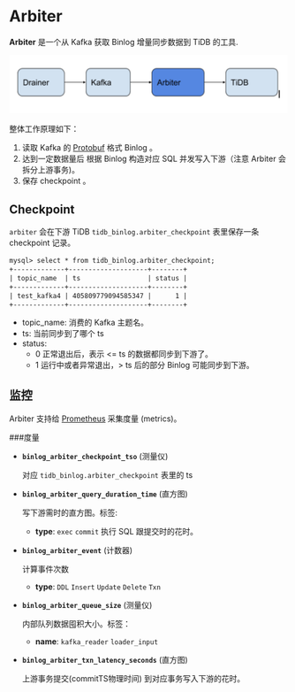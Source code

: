 Arbiter
==========

**Arbiter** 是一个从 Kafka 获取 Binlog 增量同步数据到 TiDB 的工具.

![](./arbiter.png)

整体工作原理如下：

1. 读取 Kafka 的 [Protobuf](https://github.com/pingcap/tidb-tools/blob/master/tidb-binlog/slave_binlog_proto/proto/binlog.proto) 格式 Binlog 。
2. 达到一定数据量后 根据 Binlog 构造对应 SQL 并发写入下游（注意 Arbiter 会拆分上游事务)。
3. 保存 checkpoint 。


## Checkpoint
`arbiter` 会在下游 TiDB `tidb_binlog.arbiter_checkpoint` 表里保存一条 checkpoint 记录。
```
mysql> select * from tidb_binlog.arbiter_checkpoint;
+-------------+--------------------+--------+
| topic_name  | ts                 | status |
+-------------+--------------------+--------+
| test_kafka4 | 405809779094585347 |      1 |
+-------------+--------------------+--------+
```
- topic_name: 消费的 Kafka 主题名。
- ts: 当前同步到了哪个 ts
- status:
	* 0
	正常退出后，表示 <= ts 的数据都同步到下游了。
	* 1
	运行中或者异常退出，> ts 后的部分 Binlog 可能同步到下游。



## 监控

Arbiter 支持给 [Prometheus](https://prometheus.io/) 采集度量 (metrics)。

###度量

* **`binlog_arbiter_checkpoint_tso`** (测量仪)

	对应 `tidb_binlog.arbiter_checkpoint` 表里的 ts

* **`binlog_arbiter_query_duration_time`** (直方图)

	写下游需时的直方图。标签:

	* **type**: `exec` `commit` 执行 SQL 跟提交时的花时。

* **`binlog_arbiter_event`** (计数器)

	计算事件次数

	* **type**: `DDL` `Insert` `Update` `Delete` `Txn`

* **`binlog_arbiter_queue_size`** (测量仪)

	内部队列数据囤积大小。标签：
	
	* **name**: `kafka_reader` `loader_input`

* **`binlog_arbiter_txn_latency_seconds`** (直方图)

	上游事务提交(commitTS物理时间) 到对应事务写入下游的花时。


